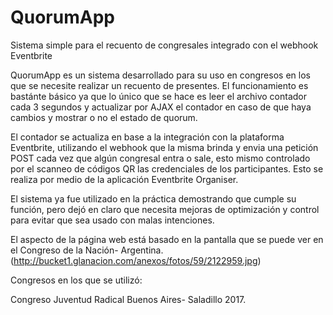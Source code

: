 # QuorumApp
Sistema simple para el recuento de congresales integrado con el webhook Eventbrite


QuorumApp es un sistema desarrollado para su uso en congresos en los que se necesite realizar un recuento de presentes.
El funcionamiento es bastánte básico ya que lo único que se hace es leer el archivo contador cada 3 segundos y actualizar por AJAX
el contador en caso de que haya cambios y mostrar o no el estado de quorum.

El contador se actualiza en base a la integración con la plataforma Eventbrite, utilizando el webhook que la misma brinda y envia una 
petición POST cada vez que algún congresal entra o sale, esto mismo controlado por el scanneo de códigos QR las credenciales de los 
participantes. Esto se realiza por medio de la aplicación Eventbrite Organiser.

El sistema ya fue utilizado en la práctica demostrando que cumple su función, pero dejó en claro que necesita mejoras de optimización
y control para evitar que sea usado con malas intenciones.

El aspecto de la página web está basado en la pantalla que se puede ver en el Congreso de la Nación- Argentina.
(http://bucket1.glanacion.com/anexos/fotos/59/2122959.jpg)



Congresos en los que se utilizó:

Congreso Juventud Radical Buenos Aires- Saladillo 2017.
